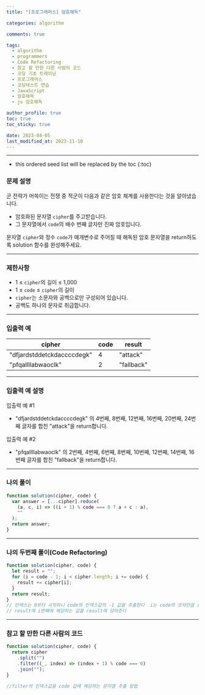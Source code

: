 ```yaml
---
title: "[프로그래머스] 암호해독"

categories: algorithm

comments: true

tags:
  - algorithm
  - programmers
  - Code Refactoring
  - 참고 할 만한 다른 사람의 코드
  - 코딩 기초 트레이닝
  - 프로그래머스
  - 코딩테스트 연습
  - JavaScript
  - 암호해독
  - js 암호해독

author_profile: true
toc: true
toc_sticky: true

date: 2023-04-05
last_modified_at: 2023-11-10
---
```


---

<!-- prettier-ignore -->
* this ordered seed list will be replaced by the toc 
{:toc}

### 문제 설명

군 전략가 머쓱이는 전쟁 중 적군이 다음과 같은 암호 체계를 사용한다는 것을 알아냈습니다.

- 암호화된 문자열 `cipher`를 주고받습니다.
- 그 문자열에서 `code`의 배수 번째 글자만 진짜 암호입니다.

문자열 `cipher`와 정수 `code`가 매개변수로 주어질 때 해독된 암호 문자열을 return하도록 solution 함수를 완성해주세요.

---

### 제한사항

- 1 ≤ `cipher`의 길이 ≤ 1,000
- 1 ≤ `code` ≤ `cipher`의 길이
- `cipher`는 소문자와 공백으로만 구성되어 있습니다.
- 공백도 하나의 문자로 취급합니다.

---

### 입출력 예

| cipher                     | code | result     |
| -------------------------- | ---- | ---------- |
| "dfjardstddetckdaccccdegk" | 4    | "attack"   |
| "pfqallllabwaoclk"         | 2    | "fallback" |

---

### 입출력 예 설명

입출력 예 #1

- "dfjardstddetckdaccccdegk" 의 4번째, 8번째, 12번째, 16번째, 20번째, 24번째 글자를 합친 "attack"을 return합니다.

입출력 예 #2

- "pfqallllabwaoclk" 의 2번째, 4번째, 6번째, 8번째, 10번째, 12번째, 14번째, 16번째 글자를 합친 "fallback"을 return합니다.

---

### 나의 풀이

```jsx
function solution(cipher, code) {
  var answer = [...cipher].reduce(
    (a, c, i) => ((i + 1) % code === 0 ? a + c : a),
    ""
  );
  return answer;
}
```

---

### 나의 두번째 풀이(Code Refactoring)

```jsx
function solution(cipher, code) {
  let result = "";
  for (i = code - 1; i < cipher.length; i += code) {
    result += cipher[i];
  }
  return result;
}
// 인덱스는 0부터 시작하니 code의 인덱스값의 -1 값을 추출한다  i는 code의 숫자만큼 출력
// result에 i번째에 해당하는 값을 result에 담아준다
```

---

### 참고 할 만한 다른 사람의 코드

```jsx
function solution(cipher, code) {
  return cipher
    .split("")
    .filter((_, index) => (index + 1) % code === 0)
    .join("");
}

//filter의 인덱스값을 code 값에 해당하는 문자열 추출 방법
```
